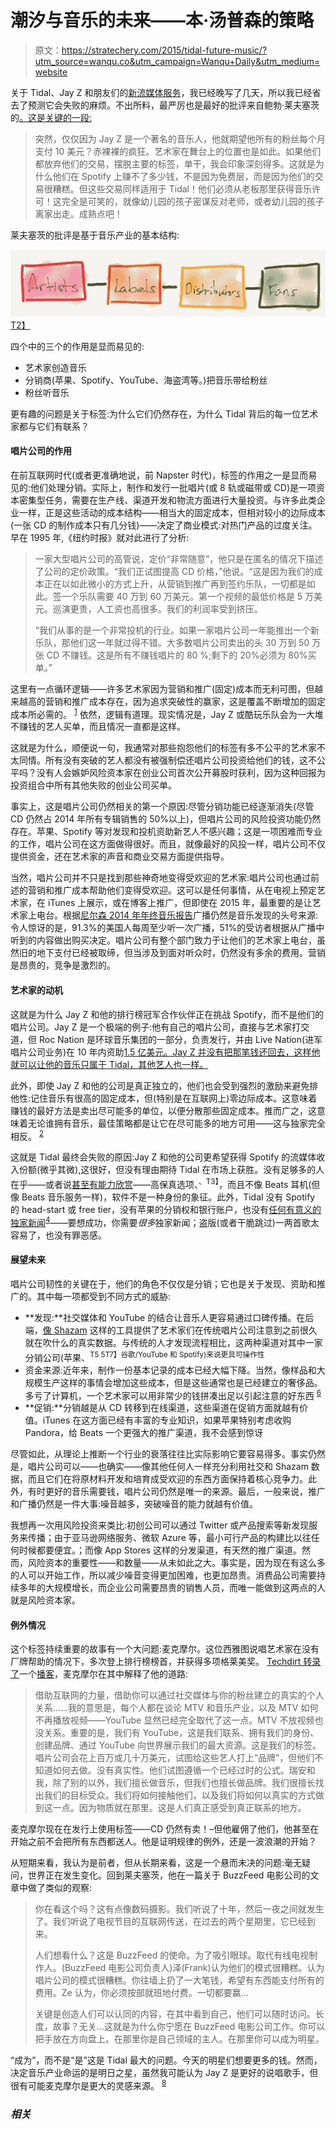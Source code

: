 # 潮汐与音乐的未来——本·汤普森的策略

> 原文：<https://stratechery.com/2015/tidal-future-music/?utm_source=wanqu.co&utm_campaign=Wanqu+Daily&utm_medium=website>

关于 Tidal、Jay Z 和朋友们的[新流媒体服务](http://www.nytimes.com/2015/03/31/business/media/Jay-Z-reveals-plans-for-tidal-a-streaming-music-service.html)，我已经晚写了几天，所以我已经省去了预测它会失败的麻烦。不出所料，最严厉也是最好的批评来自鲍勃·莱夫塞茨的[。这是关键的一段:](http://lefsetz.com/wordpress/index.php/archives/2015/03/30/tidal/)

> 突然，仅仅因为 Jay Z 是一个著名的音乐人，他就期望他所有的粉丝每个月支付 10 美元？赤裸裸的疯狂。艺术家在舞台上的位置也是如此。如果他们都放弃他们的交易，摆脱主要的标签，单干，我会印象深刻得多。这就是为什么他们在 Spotify 上赚不了多少钱，不是因为免费层，而是因为他们的交易很糟糕。但这些交易同样适用于 Tidal！他们必须从老板那里获得音乐许可！这完全是可笑的，就像幼儿园的孩子密谋反对老师，或者幼儿园的孩子离家出走。成熟点吧！

莱夫塞茨的批评是基于音乐产业的基本结构:

[![FullSizeRender-1](img/fbbd12ce9dada0e0c8ff1faace76a8e1.png)T2】](https://i0.wp.com/stratechery.com/wp-content/uploads/2015/04/FullSizeRender-1.jpg)

四个中的三个的作用是显而易见的:

*   艺术家创造音乐
*   分销商(苹果、Spotify、YouTube、海盗湾等。)把音乐带给粉丝
*   粉丝听音乐

更有趣的问题是关于标签:为什么它们仍然存在，为什么 Tidal 背后的每一位艺术家都与它们有联系？

#### 唱片公司的作用

在前互联网时代(或者更准确地说，前 Napster 时代)，标签的作用之一是显而易见的:他们处理分销。实际上，制作和发行一批唱片(或 8 轨或磁带或 CD)是一项资本密集型任务，需要在生产线、渠道开发和物流方面进行大量投资。与许多此类企业一样，正是这些活动的成本结构——相当大的固定成本，但相对较小的边际成本(一张 CD 的制作成本只有几分钱)——决定了商业模式:对热门产品的过度关注。早在 1995 年,《纽约时报》就对此进行了分析:

> 一家大型唱片公司的高管说，定价“非常随意”，他只是在匿名的情况下描述了公司的定价政策。“我们正试图提高 CD 价格，”他说。“这是因为我们的成本正在以如此微小的方式上升，从营销到推广再到签约乐队，一切都是如此。签一个乐队需要 40 万到 60 万美元。第一个视频的最低价格是 5 万美元。巡演更贵，人工资也高很多。我们的利润率受到挤压。
> 
> “我们从事的是一个非常投机的行业。如果一家唱片公司一年能推出一个新乐队，那他们这一年就过得不错。大多数唱片公司卖出的头 30 万到 50 万张 CD 不赚钱。这是所有不赚钱唱片的 80 %;剩下的 20%必须为 80%买单。”

这里有一点循环逻辑——许多艺术家因为营销和推广(固定)成本而无利可图，但越来越高的营销和推广成本存在，因为追求突破性的赢家，这是覆盖不断增加的固定成本所必需的。 <sup id="rf1-1515">[1](#fn1-1515 "When the unnamed executive refers to costs “escalating in such a marginal way” he is referring to the way marketing spend increases with each artist; marketing, though, is a fixed cost for any one album. The more albums you buy, the less the marketing costs on a per-album sold basis")</sup> 依然，逻辑有道理。现实情况是，Jay Z 或酷玩乐队会为一大堆不赚钱的艺人买单，而且情况一直都是这样。

这就是为什么，顺便说一句，我通常对那些抱怨他们的标签有多不公平的艺术家不太同情。所有没有突破的艺人都没有被强制偿还唱片公司投资给他们的钱，这不公平吗？没有人会嫉妒风险资本家在创业公司首次公开募股时获利，因为这种回报为投资组合中所有其他失败的创业公司买单。

事实上，这是唱片公司仍然相关的第一个原因:尽管分销功能已经逐渐消失(尽管 CD 仍然占 2014 年所有专辑销售的 50%以上)，但唱片公司的风险投资功能仍然存在。苹果、Spotify 等对发现和投机资助新艺人不感兴趣；这是一项困难而专业的工作，唱片公司在这方面做得很好。而且，就像最好的风投一样，唱片公司不仅提供资金，还在艺术家的声音和商业交易方面提供指导。

当然，唱片公司并不只是找到那些神奇地变得受欢迎的艺术家:唱片公司也通过前述的营销和推广成本帮助他们变得受欢迎。这可以是任何事情，从在电视上预定艺术家，在 iTunes 上展示，或在博客上推广，但即使在 2015 年，最重要的是让艺术家上电台。根据[尼尔森 2014 年年终音乐报告](http://www.nielsen.com/us/en/press-room/2015/2014-nielsen-music-report.html)广播仍然是音乐发现的头号来源:令人惊讶的是，91.3%的美国人每周至少听一次广播，51%的受访者根据从广播中听到的内容做出购买决定。唱片公司有整个部门致力于让他们的艺术家上电台，虽然旧的地下支付已经被取缔，但当涉及到面对听众时，仍然没有多余的费用。营销是昂贵的，竞争是激烈的。

#### 艺术家的动机

这就是为什么 Jay Z 和他的排行榜冠军合作伙伴正在挑战 Spotify，而不是他们的唱片公司。Jay Z 是一个极端的例子:他有自己的唱片公司，直接与艺术家打交道，但 Roc Nation 是环球音乐集团的一部分，负责发行，并由 Live Nation(进军唱片公司业务)在 10 年内资助[1.5 亿美元。Jay Z 并没有把那笔钱还回去，这样他就可以让他的音乐只属于 Tidal，其他艺人也一样。](http://www.nytimes.com/2008/04/03/arts/music/03jayz.html?pagewanted=all&_r=0)

此外，即使 Jay Z 和他的公司是真正独立的，他们也会受到强烈的激励来避免排他性:记住音乐有很高的固定成本，但(特别是在互联网上)零边际成本。这意味着赚钱的最好方法是卖出尽可能多的单位，以便分散那些固定成本。推而广之，这意味着无论谁拥有音乐，最佳策略都是让它在尽可能多的地方可用——这与独家完全相反。 <sup id="rf2-1515">[2](#fn2-1515 "Longtime readers will make the connection to my arguments as to why Google’s services will always work on the iPhone, and why I was so aghast at Microsoft strategy of using their services to differentiate Windows Phone (since abandoned, thankfully): both companies have horizontal business models that dictate a strategy of reaching as many consumers as possible. This is the case for most services, and Apple’s are the exception that proves the rule: their services serve to differentiate their hardware, which is where they make money, thus the exclusivity")</sup>

这就是 Tidal 最终会失败的原因:Jay Z 和他的公司更希望获得 Spotify 的流媒体收入份额(微乎其微),这很好，但没有理由期待 Tidal 在市场上获胜。没有足够多的人在乎——或者说[甚至有能力欣赏](http://createdigitalmusic.com/2015/03/thing-need-know-hifi-tidal-streaming/)——高保真选项、<sup id="rf3-1515">、T3】</sup>，而且不像 Beats 耳机(但像 Beats 音乐服务一样)，软件不是一种身份的象征。此外，Tidal 没有 Spotify 的 head-start 或 free tier，没有苹果的分销权和银行账户，也没有[任何有意义的独家新闻](http://www.billboard.com/articles/business/6516969/Jay-Z-tidal-streaming-music-8-things-we-found)<sup id="rf4-1515">[4](#fn4-1515 "Some outlets are reporting that Tidal has exclusive rights to Taylor Swift’s back catalog, but that’s incorrect; Swift’s catalog is available on any streaming service that doesn’t have a free tier")</sup>——要想成功，你需要*很多*独家新闻；盗版(或者干脆跳过)一两首歌太容易了，也没有罪恶感。

#### 展望未来

唱片公司韧性的关键在于，他们的角色不仅仅是分销；它也是关于发现、资助和推广的。其中每一项都受到不同方式的威胁:

*   **发现:**社交媒体和 YouTube 的结合让音乐人更容易通过口碑传播。在后端，[像 Shazam](http://www.theatlantic.com/magazine/archive/2014/12/the-shazam-effect/382237/?single_page=true) 这样的工具提供了艺术家们在传统唱片公司注意到之前很久就在吹什么的真实数据。与传统的人才发现流程相比，这两种渠道对其中一家分销公司(苹果、<sup id="rf5-1515">T5 5T7】谷歌/YouTube 和 Spotify)来说更具可操作性</sup>
*   资金来源:近年来，制作一份基本记录的成本已经大幅下降。当然，像样品和大规模生产这样的事情会增加这些成本，但是这些通常也是已经建立的奢侈品。多亏了计算机，一个艺术家可以用非常少的钱拼凑出足以引起注意的好东西 <sup id="rf6-1515">[6](#fn6-1515 "This is the biggest different from video, in my opinion. Quality television is still significantly more expensive than self-produced content; the delta in music is less (and dramatically less when it comes to text) ")</sup>
*   **促销:**分销越是从 CD 转移到在线渠道，这些渠道在促销方面就越有价值。iTunes 在这方面已经有丰富的专业知识，如果苹果特别考虑收购 Pandora，给 Beats 一个更强大的推广渠道，我不会感到惊讶

尽管如此，从理论上推断一个行业的衰落往往比实际影响它要容易得多。事实仍然是，唱片公司可以——也确实——像其他任何人一样充分利用社交和 Shazam 数据，而且它们在将原材料开发和培育成受欢迎的东西方面保持着核心竞争力。此外，有时更好的音乐需要钱，唱片公司仍然是唯一的来源。最后，一般来说，推广和广播仍然是一件大事:噪音越多，突破噪音的能力就越有价值。

我想再一次用风险投资来类比:初创公司可以通过 Twitter 或产品搜索等新发现服务来传播；由于亚马逊网络服务、微软 Azure 等，最小可行产品的构建比以往任何时候都要便宜。；而像 App Stores 这样的分发渠道，有天然的推广渠道。然而，风险资本的重要性——和数量——从未如此之大。事实是，因为现在有这么多的人可以开始工作，所以减少噪音变得更加困难，也更加昂贵。消费品公司需要持续多年的大规模增长，而企业公司需要昂贵的销售人员，而唯一能做到这两点的人就是风险资本家。

#### 例外情况

这个标签持续重要的故事有一个大问题:麦克摩尔。这位西雅图说唱艺术家在没有厂牌帮助的情况下，多次登上排行榜榜首，并获得多项格莱美奖。 [Techdirt 转录了](https://www.techdirt.com/blog/casestudies/articles/20130401/03115322523/macklemore-explains-why-not-being-label-helped-him-succeed.shtml)一个[播客](http://www.nerdist.com/2013/03/nerdist-podcast-macklemore/)，麦克摩尔在其中解释了他的道路:

> 借助互联网的力量，借助你可以通过社交媒体与你的粉丝建立的真实的个人关系……我的意思是，每个人都在谈论 MTV 和音乐产业，以及 MTV 如何不再播放视频——YouTube 显然已经完全取代了这一点。MTV 不放视频也没关系。重要的是，我们有 YouTube，这是我们联系、拥有我们的身份、创建品牌、通过 YouTube 向世界展示我们的最大资源。这是我们的标签。唱片公司会花上百万或几十万美元，试图给这些艺人打上“品牌”，但他们不知道如何去做。没有真实性。他们试图遵循一个已经过时的公式。瑞安和我，除了别的以外，我们擅长做音乐，但我们也擅长做品牌。我们很擅长找出我们的目标受众。我们将如何接触他们，以及我们将如何以真实的方式做到这一点。因为物质就在那里。这是人们真正感受到真正联系的地方。

麦克摩尔现在在发行上使用标签——CD 仍然有卖！–但他雇佣了他们，他甚至在开始之前不会把所有东西都送人。他是证明规律的例外，还是一波浪潮的开始？

从短期来看，我认为是前者，但从长期来看，这是一个悬而未决的问题:毫无疑问，世界正在发生变化。回到莱夫塞茨，他在一篇关于 BuzzFeed 电影公司的文章中做了类似的观察:

> 你在看这个吗？这有点像数码摄影。我们听说了十年，然后一夜之间就发生了。我们听说了电视节目的互联网传送，在过去的两个星期里，它已经到来。
> 
> 人们想看什么？这是 BuzzFeed 的使命。为了吸引眼球。取代有线电视制作人。(BuzzFeed 电影公司负责人)泽(Frank)认为他们的模式很糟糕。认为唱片公司的模式很糟糕。你往墙上扔了一大笔钱，希望有东西能支付所有的费用。Ze 认为，你必须按部就班地付费。一切都要赢…
> 
> 关键是创造人们可以认同的内容，在其中看到自己，他们可以随时访问。长度，故事？无关…这就是为什么你宁愿在 BuzzFeed 电影公司工作。你可以把手放在方向盘上。在那里你是自己领域的主人。在那里你可以成为明星。

“成为”，而不是“是”这是 Tidal 最大的问题。今天的明星们想要更多的钱。然而，决定音乐产业命运的是明日之星，虽然我可能认为 Jay Z 是更好的说唱歌手，但很有可能麦克摩尔是更大的灵感来源。 <sup id="rf8-1515">[8](#fn8-1515 "Speaking of business models only, mind you! I bet Jay Z, who himself couldn’t get a label at the beginning and who has proven to be a brilliant businessman, would follow the same path were he starting today")</sup>

### *相关*